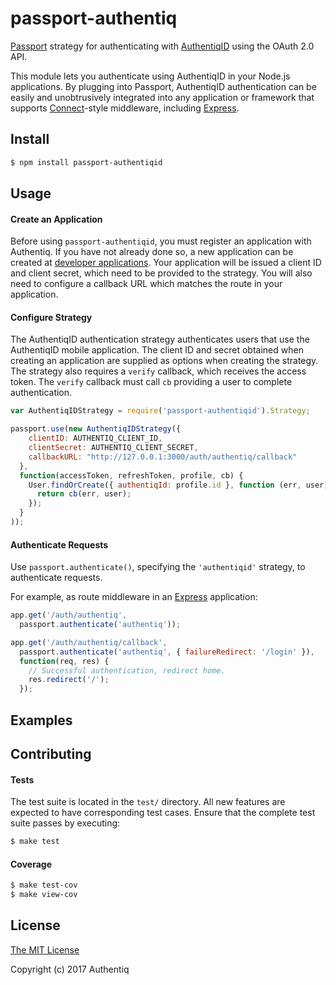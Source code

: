 # passport-authentiq

[Passport](http://passportjs.org/) strategy for authenticating with [AuthentiqID](https://authentiq.com/)
using the OAuth 2.0 API.

This module lets you authenticate using AuthentiqID in your Node.js applications.
By plugging into Passport, AuthentiqID authentication can be easily and
unobtrusively integrated into any application or framework that supports
[Connect](http://www.senchalabs.org/connect/)-style middleware, including
[Express](http://expressjs.com/).

## Install

```bash
$ npm install passport-authentiqid
```

## Usage

#### Create an Application

Before using `passport-authentiqid`, you must register an application with Authentiq.
If you have not already done so, a new application can be created at
[developer applications](https://dashboard.authentiq.com/).
Your application will be issued a client ID and client
secret, which need to be provided to the strategy.  You will also need to
configure a callback URL which matches the route in your application.

#### Configure Strategy

The AuthentiqID authentication strategy authenticates users that use the AuthentiqID mobile application.
The client ID and secret obtained when creating an application are supplied as options when creating the strategy.
The strategy also requires a `verify` callback, which receives the access token.
The `verify` callback must call `cb` providing a user to complete authentication.

```js
var AuthentiqIDStrategy = require('passport-authentiqid').Strategy;

passport.use(new AuthentiqIDStrategy({
    clientID: AUTHENTIQ_CLIENT_ID,
    clientSecret: AUTHENTIQ_CLIENT_SECRET,
    callbackURL: "http://127.0.0.1:3000/auth/authentiq/callback"
  },
  function(accessToken, refreshToken, profile, cb) {
    User.findOrCreate({ authentiqId: profile.id }, function (err, user) {
      return cb(err, user);
    });
  }
));
```

#### Authenticate Requests

Use `passport.authenticate()`, specifying the `'authentiqid'` strategy, to
authenticate requests.

For example, as route middleware in an [Express](http://expressjs.com/)
application:

```js
app.get('/auth/authentiq',
  passport.authenticate('authentiq'));

app.get('/auth/authentiq/callback', 
  passport.authenticate('authentiq', { failureRedirect: '/login' }),
  function(req, res) {
    // Successful authentication, redirect home.
    res.redirect('/');
  });
```

## Examples 


## Contributing

#### Tests

The test suite is located in the `test/` directory.  All new features are
expected to have corresponding test cases.  Ensure that the complete test suite
passes by executing:

```bash
$ make test
```

#### Coverage


```bash
$ make test-cov
$ make view-cov
```

## License

[The MIT License](http://opensource.org/licenses/MIT)

Copyright (c) 2017 Authentiq

